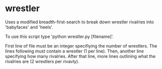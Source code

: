 # wrestler
Uses a modified breadth-first-search to break down wrestler rivalries into 'babyfaces' and 'heels'.

To use this script type 'python wrestler.py [filename]'.

First line of file must be an integer specifiying the number of wrestlers. The lines following must contain a wrestler (1 per line). Then, another line specifying how many rivalries. After that line, more lines outlining what the rivalries are (2 wrestlers per rivavly).
